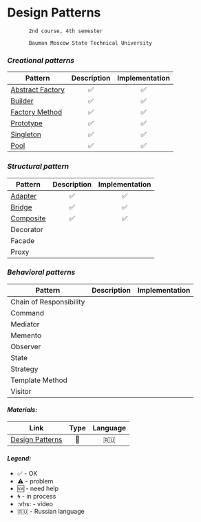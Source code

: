 # Design Patterns


           2nd course, 4th semester

           Bauman Moscow State Technical University

 ### <i>Creational patterns</i>

 |  Pattern |     Description     |      Implementation     |
| ------------- |:-------------:|:-------------:|
|[Abstract Factory](../../wiki/Abstract-Factory)| ✅ |✅ |
|[Builder](https://github.com/Panda-Lewandowski/Design-Patterns/wiki/Builder)| ✅ |✅|
|[Factory Method](https://github.com/Panda-Lewandowski/Design-Patterns/wiki/Factory-Method)|✅|✅|
|[Prototype](https://github.com/Panda-Lewandowski/Design-Patterns/wiki/Prototype)|✅|✅|
|[Singleton](https://github.com/Panda-Lewandowski/Design-Patterns/wiki/Singleton)|✅|✅|
|[Pool](https://github.com/Panda-Lewandowski/Design-Patterns/wiki/Pool)|✅|✅|

 ### <i>Structural pattern</i>

 |  Pattern |     Description     |      Implementation     |
| ------------- |:-------------:|:-------------:|
|[Adapter](../../wiki/Adapter)|✅|✅|
|[Bridge](../../wiki/Composite)|✅|✅|
|[Composite](../../wiki/Composite)|✅|✅|
|Decorator||
|Facade||
|Proxy||

 ### <i> Behavioral patterns</i>

 |  Pattern |     Description     |      Implementation     |
| ------------- |:-------------:|:-------------:|
|Chain of Responsibility||
|Command||
|Mediator||
|Memento||
|Observer||
|State||
|Strategy||
|Template Method||
|Visitor||


#### <i>Materials:</i>
|Link|Type|Language|
|-------------|:-------------:|:-------------:|
|[Design Patterns](https://vk.com/videos-54530371?section=album_56085788)|:vhs:|🇷🇺|


#### <i>Legend:</i>
<ul>
<li>✅ - ОК
<li>⚠️ - problem
<li>🆘 - need help
<li>🌀 - in process
<li>:vhs: - video
<li>🇷🇺 - Russian language
</ul>

